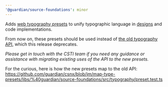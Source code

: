 ```yaml
---
'@guardian/source-foundations': minor
---
```


Adds [web typography presets](https://guardian.github.io/storybooks/?path=/story/source-foundations_typography--presets) to unify typographic language in [designs](https://www.theguardian.design/2a1e5182b/p/01555f-typography-presets/b/830670) and code implementations.

From now on, these presets should be used instead of [the old typography API](https://guardian.github.io/storybooks/?path=/docs/source-foundations_typography-api-deprecated--docs), which this release deprecates.

_Please get in touch with the CSTI team if you need any guidance or assistance with migrating existing uses of the API to the new presets._

For the curious, here is how the new presets map to the old API:
https://github.com/guardian/csnx/blob/jm/map-type-presets/libs/%40guardian/source-foundations/src/typography/preset.test.ts
